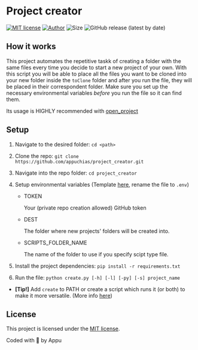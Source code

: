 # Project creator

[![MIT license](https://img.shields.io/github/license/appuchias/project_creator?style=flat-square)](https://github.com/appuchias/project_creator/blob/master/LICENSE)
[![Author](https://img.shields.io/badge/Project%20by-Appu-9cf?style=flat-square)](https://github.com/appuchias)
![Size](https://img.shields.io/github/repo-size/appuchias/project_creator?color=orange&style=flat-square)
![GitHub release (latest by date)](https://img.shields.io/github/v/release/appuchias/project_creator?style=flat-square)

## **How it works**

This project automates the repetitive taskk of creating a folder with the same files every time you decide to start a new project of your own. With this script you will be able to place all the files you want to be cloned into your new folder inside the `toClone` folder and after you run the file, they will be placed in their correspondent folder. Make sure you set up the necessary environmental variables _before_ you run the file so it can find them.

Its usage is HIGHLY recommended with [open_project](https://github.com/appuchias/open_project)

## **Setup**

1. Navigate to the desired folder: `cd <path>`
1. Clone the repo: `git clone https://github.com/appuchias/project_creator.git`
1. Navigate into the repo folder: `cd project_creator`
1. Setup environmental variables (Template [here](template.env), rename the file to `.env`)

    - TOKEN

        Your (private repo creation allowed) GitHub token

    - DEST

        The folder where new projects' folders will be created into.

    - SCRIPTS_FOLDER_NAME

        The name of the folder to use if you specify scipt type file.

1. Install the project dependencies: `pip install -r requirements.txt`
1. Run the file: `python create.py [-h] [-l] [-py] [-s] project_name`

- **[Tip!]** Add `create` to PATH or create a script which runs it (or both) to make it more versatile. (More info [here](https://gist.github.com/nex3/c395b2f8fd4b02068be37c961301caa7))

## **License**

This project is licensed under the [MIT license](https://github.com/appuchias/project_creator/blob/master/LICENSE).

Coded with 🖤 by Appu

